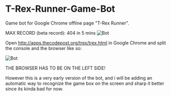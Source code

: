 # T-Rex-Runner-Game-Bot
Game bot for Google Chrome offline page "T-Rex Runner".

MAX RECORD (beta record): 404 in 5 mins
![Bot](https://camo.githubusercontent.com/95dff86a8aad6b875dd82fe6ba4f6ccb3a36a392/687474703a2f2f692e696d6775722e636f6d2f396f4f376151392e676966)

Open http://apps.thecodepost.org/trex/trex.html in Google Chrome and split the console and the browser like so:

![Bot](https://css-tricks.com/wp-content/uploads/2016/01/cinch.gif)

THE BROWSER HAS TO BE ON THE LEFT SIDE!

However this is a very early version of the bot, and i will be adding an automatic way to recognize the game box on the screen and sharp it better since its kinda bad for now.

